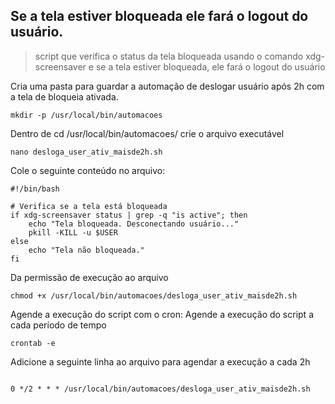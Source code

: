 ## Se a tela estiver bloqueada ele fará o logout do usuário.
> script que verifica o status da tela bloqueada usando o comando xdg-screensaver e se a tela estiver bloqueada, ele fará o logout do usuário

Cria uma pasta para guardar a automação de deslogar usuário após 2h com a tela de bloqueia ativada.
```
mkdir -p /usr/local/bin/automacoes
```

Dentro de cd /usr/local/bin/automacoes/ crie o arquivo executável

```
nano desloga_user_ativ_maisde2h.sh

```

Cole o seguinte conteúdo no arquivo:

```
#!/bin/bash

# Verifica se a tela está bloqueada
if xdg-screensaver status | grep -q "is active"; then
    echo "Tela bloqueada. Desconectando usuário..."
    pkill -KILL -u $USER
else
    echo "Tela não bloqueada."
fi

```

Da permissão de execução ao arquivo

```
chmod +x /usr/local/bin/automacoes/desloga_user_ativ_maisde2h.sh

```
Agende a execução do script com o cron:
Agende a execução do script a cada período de tempo

```
crontab -e

```
Adicione a seguinte linha ao arquivo para agendar a execução a cada 2h

```

0 */2 * * * /usr/local/bin/automacoes/desloga_user_ativ_maisde2h.sh

```
